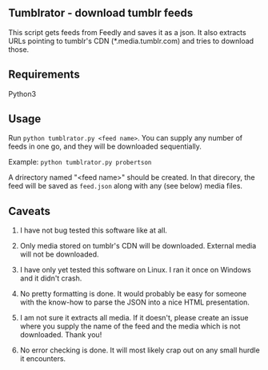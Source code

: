 ## Tumblrator - download tumblr feeds

This script gets feeds from Feedly and saves it as a json. It also 
extracts URLs pointing to tumblr's CDN (*.media.tumblr.com) and tries to 
download those.


## Requirements

Python3


## Usage

Run `python tumblrator.py <feed name>`. You can supply any number of 
feeds in one go, and they will be downloaded sequentially.

Example: `python tumblrator.py probertson`

A drirectory named "&lt;feed name&gt;" should be created. In that direcory, the feed will be saved as `feed.json` along with any (see below) media files.


## Caveats

1. I have not bug tested this software like at all.

2. Only media stored on tumblr's CDN will be downloaded.
External media will not be downloaded.

3. I have only yet tested this software on Linux. I ran it once on
Windows and it didn't crash.

4. No pretty formatting is done. It would probably be easy for someone
with the know-how to parse the JSON into a nice HTML presentation.

5. I am not sure it extracts all media. If it doesn't, please create
an issue where you supply the name of the feed and the media which
is not downloaded. Thank you!

6. No error checking is done. It will most likely crap out on any
small hurdle it encounters.